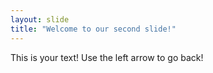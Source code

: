 ```yaml
---
layout: slide
title: "Welcome to our second slide!"
---
```

This is your text!
Use the left arrow to go back!
